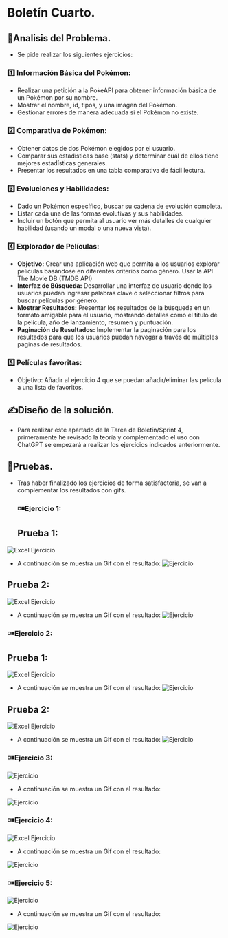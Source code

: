 # Boletín Cuarto.
## 🔎Analisis del Problema.
- Se pide realizar los siguientes ejercicios:
 ###  1️⃣ Información Básica del Pokémon:
- Realizar una petición a la PokeAPI para obtener información básica de un Pokémon por su nombre.
- Mostrar el nombre, id, tipos, y una imagen del Pokémon.
- Gestionar errores de manera adecuada si el Pokémon no existe.
 ###  2️⃣ Comparativa de Pokémon: 
- Obtener datos de dos Pokémon elegidos por el usuario.
- Comparar sus estadísticas base (stats) y determinar cuál de ellos tiene mejores estadísticas generales.
- Presentar los resultados en una tabla comparativa de fácil lectura.
 ### 3️⃣ Evoluciones y Habilidades:
- Dado un Pokémon específico, buscar su cadena de evolución completa.
- Listar cada una de las formas evolutivas y sus habilidades.
- Incluir un botón que permita al usuario ver más detalles de cualquier habilidad (usando un modal o una nueva vista).
 ###  4️⃣ Explorador de Películas:
- **Objetivo:** Crear una aplicación web que permita a los usuarios explorar películas basándose en diferentes criterios como género. Usar la API The Movie DB (TMDB API)
- **Interfaz de Búsqueda:** Desarrollar una interfaz de usuario donde los usuarios puedan ingresar palabras clave o seleccionar filtros para buscar películas por género.
- **Mostrar Resultados:** Presentar los resultados de la búsqueda en un formato amigable para el usuario, mostrando detalles como el título de la película, año de lanzamiento, resumen y puntuación.
- **Paginación de Resultados:** Implementar la paginación para los resultados para que los usuarios puedan navegar a través de múltiples páginas de resultados.
 ###  5️⃣ Películas favoritas:
- Objetivo: Añadir al ejercicio 4 que se puedan añadir/eliminar las película a una lista de favoritos.

## ✍Diseño de la solución.
- Para realizar este apartado de la Tarea de Boletín/Sprint 4, primeramente he revisado la teoría y complementado el uso con ChatGPT se empezará a realizar los ejercicios indicados anteriormente.
## 🧾Pruebas.
- Tras haber finalizado los ejercicios de forma satisfactoria, se van a complementar los resultados con gifs.
  ### ◽◾Ejercicio 1:
  ## Prueba 1:
![Excel Ejercicio](https://github.com/JoseAntonioSegura/Imagenes/blob/7fb433054bd62eaf3efc93ce6203a842407dcfc5/Sprint4%20Ejercicio1.0.PNG)
  -  A continuación se muestra un Gif con el resultado:
![Ejercicio](https://github.com/JoseAntonioSegura/Imagenes/blob/7fb433054bd62eaf3efc93ce6203a842407dcfc5/Videos/Sprint%204%20video1.gif)
  ## Prueba 2:
![Excel Ejercicio](https://github.com/JoseAntonioSegura/Imagenes/blob/7fb433054bd62eaf3efc93ce6203a842407dcfc5/Sprint4%20Ejercicio1.1.PNG)
  -  A continuación se muestra un Gif con el resultado:
![Ejercicio](https://github.com/JoseAntonioSegura/Imagenes/blob/7fb433054bd62eaf3efc93ce6203a842407dcfc5/Videos/Sprint%204%20video2.gif)
  ### ◽◾Ejercicio 2:
  ## Prueba 1:
![Excel Ejercicio](https://github.com/JoseAntonioSegura/Imagenes/blob/7fb433054bd62eaf3efc93ce6203a842407dcfc5/Sprint4%20Ejercicio2.0.PNG)
  -  A continuación se muestra un Gif con el resultado:
![Ejercicio](https://github.com/JoseAntonioSegura/Imagenes/blob/7fb433054bd62eaf3efc93ce6203a842407dcfc5/Videos/Sprint%204%20video3.gif)
  ## Prueba 2:
![Excel Ejercicio](https://github.com/JoseAntonioSegura/Imagenes/blob/7fb433054bd62eaf3efc93ce6203a842407dcfc5/Sprint4%20Ejercicio2.1.PNG)
  -  A continuación se muestra un Gif con el resultado:
![Ejercicio](https://github.com/JoseAntonioSegura/Imagenes/blob/7fb433054bd62eaf3efc93ce6203a842407dcfc5/Videos/Sprint%204%20video4.gif)
  ### ◽◾Ejercicio 3:
![Ejercicio](https://github.com/JoseAntonioSegura/Imagenes/blob/eae6903e14a21b1202b97038fed228ea5d9cb195/Sprint3%20Ejercicio3.PNG)
-  A continuación se muestra un Gif con el resultado:

![Ejercicio](https://github.com/JoseAntonioSegura/Imagenes/blob/cf95ceda7a9f4d14bee39951e47498dc5b7a06dc/Videos/Sprint3%20Ejercicio3.gif)
  ### ◽◾Ejercicio 4:
![Excel Ejercicio](https://github.com/JoseAntonioSegura/Imagenes/blob/eae6903e14a21b1202b97038fed228ea5d9cb195/Sprint3%20Ejercicio4.PNG)
  -  A continuación se muestra un Gif con el resultado:

![Ejercicio](https://github.com/JoseAntonioSegura/Imagenes/blob/cf95ceda7a9f4d14bee39951e47498dc5b7a06dc/Videos/Sprint3%20Ejercicio4.gif)
  ### ◽◾Ejercicio 5:
![Ejercicio](https://github.com/JoseAntonioSegura/Imagenes/blob/eae6903e14a21b1202b97038fed228ea5d9cb195/Sprint3%20Ejercicio5.1.PNG)
  -  A continuación se muestra un Gif con el resultado:

![Ejercicio](https://github.com/JoseAntonioSegura/Imagenes/blob/c957a0e7b5af1fd70ce7656f2593d4219e8f5ba5/Videos/Sprint3%20Ejercicio5.1.gif)
